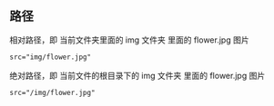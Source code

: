 ## 路径

相对路径，即 当前文件夹里面的 img 文件夹 里面的 flower.jpg 图片

```html
src="img/flower.jpg"
```



绝对路径，即 当前文件的根目录下的 img 文件夹 里面的 flower.jpg 图片

```html
src="/img/flower.jpg"
```

